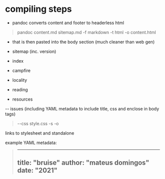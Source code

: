 # compiling steps


- pandoc converts content and footer to headerless html

> pandoc content.md sitemap.md -f markdown -t html -o content.html

- that is then pasted into the  body section (much cleaner than web gen)

- sitemap (inc. version)

- index
- campfire
- locality
- reading
- resources







-- issues (including YAML metadata to include title, css and enclose in body tags)


> --css style.css -s -o

links to stylesheet and standalone

example YAML metadata:

> ---
> title: "bruise"
> author: "mateus domingos"
> date: "2021"
> ---